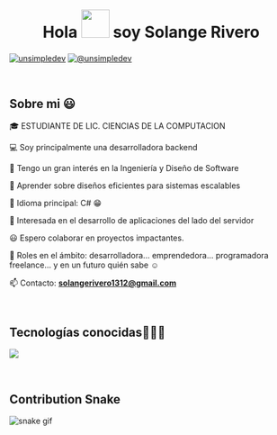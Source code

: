 <h1 align="center">Hola <img src="https://raw.githubusercontent.com/nixin72/nixin72/master/wave.gif" width="50px"></img>  soy Solange Rivero </h1> 

<p align="left">
<a href="https://linkedin.com/in/solange-rivero" target="blank"><img align="center" src="https://img.shields.io/badge/LinkedIn-0077B5?style=for-the-badge&logo=linkedin&logoColor=white" alt="unsimpledev"/></a>
<a href = "mailto:solangerivero1312@gmail.com" target="blank"><img align="center" src="https://img.shields.io/badge/Gmail-D14836?style=for-the-badge&logo=gmail&logoColor=white" alt="@unsimpledev"  /></a>
  </p>
<br>
<h2>Sobre mi 😃</h2>
<!--Intro start-->

<p align="left">
🎓 ESTUDIANTE DE LIC. CIENCIAS DE LA COMPUTACION

💻 Soy principalmente una desarrolladora backend

📝 Tengo un gran interés en la Ingeniería y Diseño de Software

🌱 Aprender sobre diseños eficientes para sistemas escalables

🌟 Idioma principal: C# 😁

🚩 Interesada en el desarrollo de aplicaciones del lado del servidor

😃 Espero colaborar en proyectos impactantes.

📝 Roles en el ámbito: desarrolladora... emprendedora... programadora freelance... y en un futuro quién sabe ☺️

📫 Contacto: **solangerivero1312@gmail.com**
<!--Intro end-->
  </p>
<br>

<h2 >Tecnologías conocidas👨🏻‍💻</h2>
<!--tech stack icons-->
<p align="left">
  <a href="https://skillicons.dev">
    <img src="https://skillicons.dev/icons?i=cs,dotnet,css,html,js,mysql,github,vscode,visualstudio&perline=12" />
  </a>
</p>
<br>


## Contribution Snake 
![snake gif](https://github.com/null3000/null3000/blob/output/github-contribution-grid-snake.svg)
